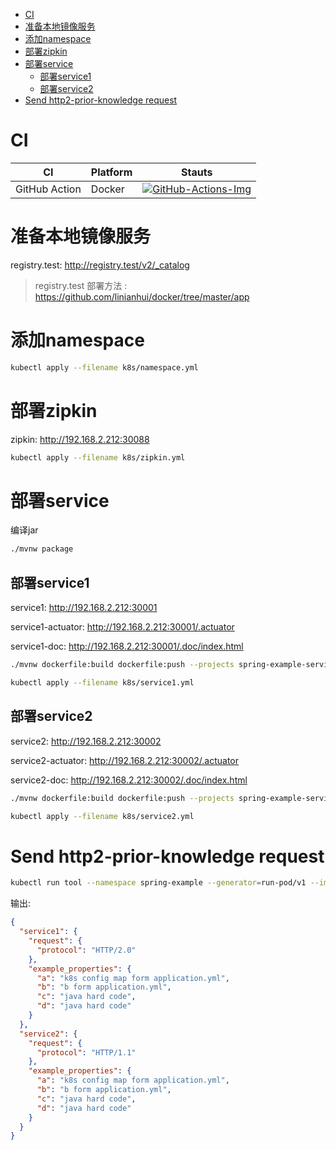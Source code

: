 <!-- TOC -->
- [CI](#ci)
- [准备本地镜像服务](#准备本地镜像服务)
- [添加namespace](#添加namespace)
- [部署zipkin](#部署zipkin)
- [部署service](#部署service)
  - [部署service1](#部署service1)
  - [部署service2](#部署service2)
- [Send http2-prior-knowledge request](#send-http2-prior-knowledge-request)
<!-- TOC -->

# CI

| CI            | Platform | Stauts                                      |
| ------------- | -------- | ------------------------------------------- |
| GitHub Action | Docker   | [![GitHub-Actions-Img]][GitHub-Actions-Url] |

# 准备本地镜像服务

registry.test: <http://registry.test/v2/_catalog>
> registry.test 部署方法 : https://github.com/linianhui/docker/tree/master/app

# 添加namespace

```bash
kubectl apply --filename k8s/namespace.yml
```

# 部署zipkin

zipkin: <http://192.168.2.212:30088>

```bash
kubectl apply --filename k8s/zipkin.yml
```

# 部署service

编译jar
```bash
./mvnw package
```

## 部署service1

service1: <http://192.168.2.212:30001>

service1-actuator: <http://192.168.2.212:30001/.actuator>

service1-doc: <http://192.168.2.212:30001/.doc/index.html>

```bash
./mvnw dockerfile:build dockerfile:push --projects spring-example-service1

kubectl apply --filename k8s/service1.yml
```

## 部署service2

service2: <http://192.168.2.212:30002>

service2-actuator: <http://192.168.2.212:30002/.actuator>

service2-doc: <http://192.168.2.212:30002/.doc/index.html>

```bash
./mvnw dockerfile:build dockerfile:push --projects spring-example-service2

kubectl apply --filename k8s/service2.yml
```


# Send http2-prior-knowledge request

```sh
kubectl run tool --namespace spring-example --generator=run-pod/v1 --image=lnhcode/tool --restart=Never --stdin --tty --command --rm -- sh -c 'curl -s --http2-prior-knowledge http://service1.spring-example | jq'
```

输出:
```json
{
  "service1": {
    "request": {
      "protocol": "HTTP/2.0"
    },
    "example_properties": {
      "a": "k8s config map form application.yml",
      "b": "b form application.yml",
      "c": "java hard code",
      "d": "java hard code"
    }
  },
  "service2": {
    "request": {
      "protocol": "HTTP/1.1"
    },
    "example_properties": {
      "a": "k8s config map form application.yml",
      "b": "b form application.yml",
      "c": "java hard code",
      "d": "java hard code"
    }
  }
}
```

[GitHub-Actions-Img]:https://github.com/linianhui/spring.example/workflows/test/badge.svg
[GitHub-Actions-Url]:https://github.com/linianhui/spring.example/actions
